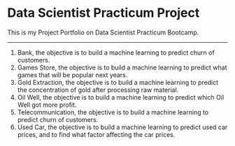# Data Scientist Practicum Project

This is my Project Portfolio on Data Scientist Practicum Bootcamp.

---
1. Bank, the objective is to build a machine learning to predict churn of customers.
2. Games Store, the objective is to build a machine learning to predict what games that will be popular next years.
3. Gold Extraction, the objective is to build a machine learning to predict the concentration of gold after processing raw material.
4. Oil Well, the objective is to build a machine learning to predict which Oil Well got more profit.
5. Telecommunication, the objective is to build a machine learning to predict churn of customers.
6. Used Car, the objective is to build a machine learning to predict used car prices, and to find what factor affecting the car prices.
